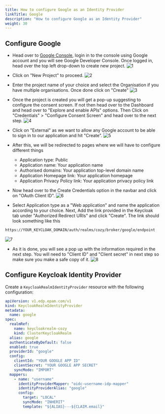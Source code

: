 ```yaml
---
title: How to configure Google as an Identity Provider
linkTitle: Google
description: "How to configure Google as an Identity Provider"
weight: 30
---
```


## Configure Google

- Head over to [Google Console](https://console.cloud.google.com/apis/dashboard), login in to the console using Google account and you will see Google Developer Console. Once logged in, head over the top left drop-down to create new project.
![1](/img/oidc/identity_providers/google/1.jpeg)

- Click on "New Project" to proceed.
![2](/img/oidc/identity_providers/google/2.jpeg)

- Enter the project name of your choice and select the Organisation if you have multiple organisations. Once done click on "Create"
![3](/img/oidc/identity_providers/google/3.jpeg)

- Once the project is created you will get a pop-up suggesting to configure the consent screen. If not then head over to the Dashboard and head over to "Explore and enable APIs" options. Then Click on "Credentials" > "Configure Consent Screen" and head over to the next step.
![4](/img/oidc/identity_providers/google/4.jpeg)

- Click on "External" as we want to allow any Google account to be able to sign in to our application and hit "Create".
![5](/img/oidc/identity_providers/google/5.jpeg)

- After this, we will be redirected to pages where we will have to configure different things
    - Application type: Public
    - Application name: Your application name
    - Authorised domains: Your application top-level domain name
    - Application Homepage link: Your application homepage
    - Application Privacy Policy link: Your application privacy policy link

- Now head over to the Create Credentials option in the navbar and click on "OAuth Client ID".
![6](/img/oidc/identity_providers/google/6.jpeg)

- Select Application type as a "Web application" and name the application according to your choice. Next, Add the link provided in the Keycloak tab under "Authorized Redirect URIs" and click "Create". The link should look something like this
```bash
https://YOUR_KEYCLOAK_DOMAIN/auth/realms/cozy/broker/google/endpoint
```
![7](/img/oidc/identity_providers/google/7.jpeg)

- As it is done, you will see a pop up with the information required in the next step. You will need to "Client ID" and "Client secret" in next step so make sure you make a safe copy of it.
![8](/img/oidc/identity_providers/google/8.jpeg)

## Configure Keycloak Identity Provider
Create a `KeycloakRealmIdentityProvider` resource with the following configuration:

```yaml
apiVersion: v1.edp.epam.com/v1
kind: KeycloakRealmIdentityProvider
metadata:
  name: google
spec:
  realmRef:
    name: keycloakrealm-cozy
    kind: ClusterKeycloakRealm
  alias: google
  authenticateByDefault: false
  enabled: true
  providerId: "google"
  config:
    clientId: "YOUR GOOGLE APP ID"
    clientSecret: "YOUR GOOGLE APP SECRET"
    syncMode: "IMPORT"
  mappers:
    - name: "username"
      identityProviderMapper: "oidc-username-idp-mapper"
      identityProviderAlias: "google"
      config:
        target: "LOCAL"
        syncMode: "INHERIT"
        template: "${ALIAS}---${CLAIM.email}"
```
